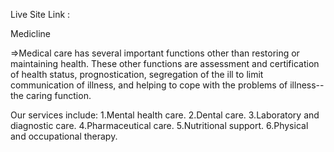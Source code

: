 Live Site  Link : 

Medicline


=>Medical care has several important functions other than restoring or maintaining health. These other functions are assessment and certification of health status, prognostication, segregation of the ill to limit communication of illness, and helping to cope with the problems of illness--the caring function.

Our services include:
1.Mental health care.
2.Dental care.
3.Laboratory and diagnostic care.
4.Pharmaceutical care.
5.Nutritional support.
6.Physical and occupational therapy.

